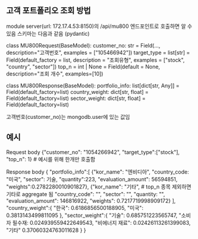 ## 고객 포트폴리오 조회 방법

module server(url: 172.17.4.53:8150)의 /api/mu800 엔드포인트로 호출하면 알 수 있음
스키마는 다음과 같음 (pydantic)

class MU800Request(BaseModel):
    customer_no: str = Field(..., description="고객번호", examples = ["105466942"])
    target_type = list[str] = Field(default_factory = list, description = "조회유형", examples = ["stock", "country", "sector"])
    top_n = int | None = Field(default = None, description="조회 개수", examples=[10])

class MU800Response(BaseModel):
    portfolio_info: list[dict[str, Any]] = Field(default_factory=list)
    country_weight: dict[str, float] = Field(default_factory=list)
    sector_weight: dict[str, float] = Field(default_factory=list)

고객번호(customer_no)는 mongodb.user에 있는 값임



## 예시

Request body
{"customer_no": "1054266942", "target_type":["stock"], "top_n": 1} # 예시를 위해 한개만 호출함

Response body
{
    "portfolio_info":[
        {"kor_name": "엔비디아",
        "country_code: "미국",
        "sector": 기술,
        "quantity":223,
        "evaluation_amount": 56594851,
        "weights":0.2782280010901827},
        {"kor_name": "기타", # top_n 종목 제외하면 기타로 aggregate 됨
        "country_code": "",
        "sector": "",
        "quantity: "",
        "evaluation_amount": 146816922,
        "weights": 0.7217719998909172}
    ],
    "country_weight":{
        "한국": 0.6186856500188905,
        "미국": 0.3813143499811095
    },
    "sector_weight":{
        "기술": 0.685751223565747,
        "소비자 필수재: 0.024939559422649543,
        "비에너지 재료": 0.02426113261399083,
        "기타" 0.37060324763011628
    }
}
